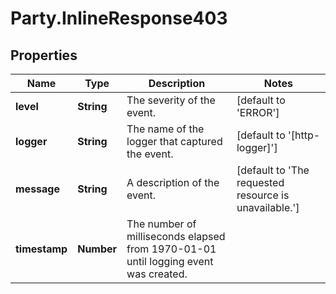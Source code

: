 # Party.InlineResponse403

## Properties
Name | Type | Description | Notes
------------ | ------------- | ------------- | -------------
**level** | **String** | The severity of the event. | [default to &#39;ERROR&#39;]
**logger** | **String** | The name of the logger that captured the event. | [default to &#39;[http-logger]&#39;]
**message** | **String** | A description of the event. | [default to &#39;The requested resource is unavailable.&#39;]
**timestamp** | **Number** | The number of milliseconds elapsed from 1970-01-01 until logging event was created. | 


